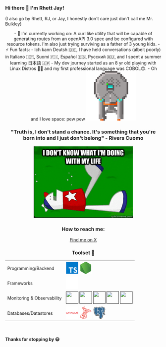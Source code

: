 ### Hi there 👋 I'm Rhett Jay!
(I also go by Rhett, RJ, or Jay, I honestly don't care just don't call me Mr. Bulkley)
<!--
**jay-bulk/jay-bulk** is a ✨ _special_ ✨ repository because its `README.md` (this file) appears on your GitHub profile.

Here are some ideas to get you started:

- 🔭 I’m currently working on ...
- 🌱 I’m currently learning ...
- 👯 I’m looking to collaborate on ...
- 🤔 I’m looking for help with ...
- 💬 Ask me about ...
- 📫 How to reach me: ...
- 😄 Pronouns: ...
- ⚡ Fun fact: ...
-->

<div align="center">
- 🔭 I’m currently working on: A curl like utility that will be capable of generating routes from an openAPI 3.0 spec and be configured with resource tokens. I'm also just trying surviving as a father of 3 young kids.
- ⚡ Fun facts:
  - Ich kann Deutsh 🇩🇪, I have held conversations (albeit poorly) in Italiano 🇮🇹, Suomi 🇫🇮, Español 🇪🇸, Русский 🇷🇺, and I spent a summer learning 日本語 🇯🇵
  - My dev journey started as an 8 yr old playing with Linux Distros 👨‍💻 and my first professional language was COBOL🙃.
  - Oh and I love space:
pew pew
<img class="margin:auto" title="pew pew" alt="rusty-ship" src="./assets/ncc-1701-160x160.gif"/>
<br/>

### "Truth is, I don't stand a chance. It's something that you're born into and I just don't belong" - Rivers Cuomo
<img class="margin:auto" src="./assets/homestar.gif"/>


### How to reach me:
<p><a href="https://twitter.com/jay_bulk">Find me on X</a></p>


### Toolset 🥷

<table>
    <tr>
        <td>Programming/Backend</td>
        <td>
            <a href=""><img src="https://github.com/devicons/devicon/blob/v2.13.0/icons/typescript/typescript-original.svg" width="40" height="40"/></a>
            <a href=""><img src="https://github.com/devicons/devicon/blob/v2.13.0/icons/nodejs/nodejs-original.svg" width="40" height="40"/></a>
        </td>
    </tr>
    <tr>
      <td>Frameworks</td>
        <td>        
          <a href=""><img src="https://github.com/fastify/website/blob/main/static/img/logos/fastify-white.svg" width="40" height="40"/></a>
        </td>
    </tr>
    <tr>
        <td>Monitoring & Observability</td>
        <td>
            <a href=""><img src="https://www.vectorlogo.zone/logos/elastic/elastic-icon.svg" width="40" height="40"/></a>
            <a href=""><img src="https://www.vectorlogo.zone/logos/elasticco_logstash/elasticco_logstash-icon.svg" width="40" height="40"/></a>
            <a href=""><img src="https://www.vectorlogo.zone/logos/elasticco_kibana/elasticco_kibana-icon.svg" width="40" height="40"/></a>
            <a href=""><img src="https://www.vectorlogo.zone/logos/appdynamics/appdynamics-icon.svg" width="40" height="40"/></a>
            <a href=""><img src="https://www.vectorlogo.zone/logos/prometheusio/prometheusio-icon.svg" width="40" height="40"/></a>
        </td>
    </tr>
    <tr>
        <td>Databases/Datastores</td>
        <td>
            <a href=""><img src="https://github.com/devicons/devicon/blob/v2.13.0/icons/oracle/oracle-original.svg" width="40" height="40"/></a>
            <a href=""><img src="https://github.com/devicons/devicon/blob/v2.13.0/icons/microsoftsqlserver/microsoftsqlserver-plain.svg" width="40" height="40"/></a>
            <a href=""><img src="https://github.com/devicons/devicon/blob/v2.13.0/icons/postgresql/postgresql-original.svg" width="40" height="40"/></a>
        </td>
    </tr>
    <tr>
    </tr>
</table>


<br/>
</div>

<!--### My GitHub Stats-->

<!--<table>
        <td>
            <img src="https://github-readme-streak-stats.herokuapp.com/?user=jay-bulk"/>
        </td> 
        <td>
            <img src="https://github-readme-stats.vercel.app/api?username=jay-bulk&count_private=true&show_icons=true&theme=tokyonight&rank_icon=github"/>
        </td>
        <td>
            <img src="https://github-readme-stats.vercel.app/api/top-langs/?username=jay-bulk&langs_count=10&layout=compact"/>
        </td>
    </tr>
</table>-->
#### Thanks for stopping by 😃



